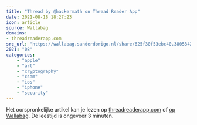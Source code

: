 ```yaml
---
title: "Thread by @hackermath on Thread Reader App"
date: 2021-08-18 18:27:23
icon: article
source: Wallabag
domains:
- threadreaderapp.com
src_url: "https://wallabag.sanderdorigo.nl/share/625f30f53ebc40.38053427"
2021: "08"
categories:
    - "apple"
    - "art"
    - "cryptography"
    - "csam"
    - "ios"
    - "iphone"
    - "security"
---
```

Het oorspronkelijke artikel kan je lezen op [threadreaderapp.com](https://threadreaderapp.com/thread/1425606019200258050.html) of [op Wallabag](https://wallabag.sanderdorigo.nl/share/625f30f53ebc40.38053427). De leestijd is ongeveer 3 minuten.